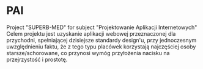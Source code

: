 # PAI
Project "SUPERB-MED" for subject "Projektowanie Aplikacji Internetowych"
Celem projektu jest uzyskanie aplikacji webowej przeznaczonej dla przychodni, spełniającej dzisiejsze standardy design'u, przy jednoczesnym uwzględnieniu faktu, że z tego typu placówek korzystają najczęściej osoby starsze/schorowane, co przynosi wymóg przyłożenia nacisku na przejrzystość i prostotę.
